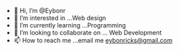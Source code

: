 - 👋 Hi, I’m @Eybonr
- 👀 I’m interested in ...Web design
- 🌱 I’m currently learning ...Programming 
- 💞️ I’m looking to collaborate on ... Web Development 
- 📫 How to reach me ...email me eybonricks@gmail.com 

<!---
Eybonr/Eybonr is a ✨ special ✨ repository because its `README.md` (this file) appears on your GitHub profile.
You can click the Preview link to take a look at your changes.
--->
